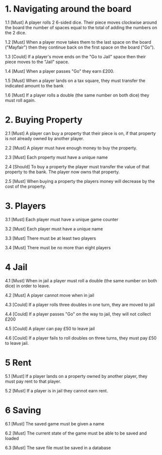 # 1. Navigating around the board

1.1 [Must] A player rolls 2 6-sided dice. Their piece moves clockwise around the board the number of spaces equal to the total of adding the numbers on the 2 dice.

1.2 [Must] When a player move takes them to the last space on the board ("Mayfair") then they continue back on the first space on the board ("Go"). 

1.3 [Could] If a player's move ends on the "Go to Jail" space then their piece moves to the "Jail" space.

1.4 [Must] When a player passes "Go" they earn £200.

1.5 [Must] When a player lands on a tax square, they must transfer the indicated amount to the bank

1.6 [Must] If a player rolls a double (the same number on both dice) they must roll again.

# 2. Buying Property

2.1 [Must] A player can buy a property that their piece is on, if that property is not already owned by another player.

2.2 [Must] A player must have enough money to buy the property.

2.3 [Must] Each property must have a unique name

2.4 [Should] To buy a property the player must transfer the value of that property to the bank. The player now owns that property.

2.5 [Must] When buying a property the players money will decrease by the cost of the property.

# 3. Players

3.1 [Must] Each player must have a unique game counter

3.2 [Must] Each player must have a unique name

3.3 [Must] There must be at least two players

3.4 [Must] There must be no more than eight players

# 4 Jail

4.1 [Must] When in jail a player must roll a double (the same number on both dice) in order to leave.

4.2 [Must] A player cannot move when in jail

4.3 [Could] If a player rolls three doubles in one turn, they are moved to jail

4.4 [Could] If a player passes "Go" on the way to jail, they will not collect £200

4.5 [Could] A player can pay £50 to leave jail

4.6 [Could] If a player fails to roll doubles on three turns, they must pay £50 to leave jail.

# 5 Rent

5.1 [Must]  If a player lands on a property owned by another player, they must pay rent to that player.

5.2 [Must] If a player is in jail they cannot earn rent.

# 6 Saving

6.1 [Must] The saved game must be given a name

6.2 [Must] The current state of the game must be able to be saved and loaded

6.3 [Must] The save file must be saved in a database
